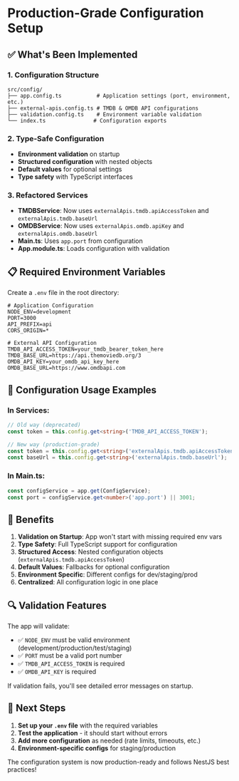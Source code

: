# Production-Grade Configuration Setup

## ✅ What's Been Implemented

### 1. **Configuration Structure**
```
src/config/
├── app.config.ts           # Application settings (port, environment, etc.)
├── external-apis.config.ts # TMDB & OMDB API configurations
├── validation.config.ts    # Environment variable validation
└── index.ts               # Configuration exports
```

### 2. **Type-Safe Configuration**
- **Environment validation** on startup
- **Structured configuration** with nested objects
- **Default values** for optional settings
- **Type safety** with TypeScript interfaces

### 3. **Refactored Services**
- **TMDBService**: Now uses `externalApis.tmdb.apiAccessToken` and `externalApis.tmdb.baseUrl`
- **OMDBService**: Now uses `externalApis.omdb.apiKey` and `externalApis.omdb.baseUrl`
- **Main.ts**: Uses `app.port` from configuration
- **App.module.ts**: Loads configuration with validation

## 📋 Required Environment Variables

Create a `.env` file in the root directory:

```env
# Application Configuration
NODE_ENV=development
PORT=3000
API_PREFIX=api
CORS_ORIGIN=*

# External API Configuration
TMDB_API_ACCESS_TOKEN=your_tmdb_bearer_token_here
TMDB_BASE_URL=https://api.themoviedb.org/3
OMDB_API_KEY=your_omdb_api_key_here
OMDB_BASE_URL=https://www.omdbapi.com
```

## 🔧 Configuration Usage Examples

### In Services:
```typescript
// Old way (deprecated)
const token = this.config.get<string>('TMDB_API_ACCESS_TOKEN');

// New way (production-grade)
const token = this.config.get<string>('externalApis.tmdb.apiAccessToken');
const baseUrl = this.config.get<string>('externalApis.tmdb.baseUrl');
```

### In Main.ts:
```typescript
const configService = app.get(ConfigService);
const port = configService.get<number>('app.port') || 3001;
```

## 🚀 Benefits

1. **Validation on Startup**: App won't start with missing required env vars
2. **Type Safety**: Full TypeScript support for configuration
3. **Structured Access**: Nested configuration objects (`externalApis.tmdb.apiAccessToken`)
4. **Default Values**: Fallbacks for optional configuration
5. **Environment Specific**: Different configs for dev/staging/prod
6. **Centralized**: All configuration logic in one place

## 🔍 Validation Features

The app will validate:
- ✅ `NODE_ENV` must be valid environment (development/production/test/staging)
- ✅ `PORT` must be a valid port number
- ✅ `TMDB_API_ACCESS_TOKEN` is required
- ✅ `OMDB_API_KEY` is required

If validation fails, you'll see detailed error messages on startup.

## 🎯 Next Steps

1. **Set up your `.env` file** with the required variables
2. **Test the application** - it should start without errors
3. **Add more configuration** as needed (rate limits, timeouts, etc.)
4. **Environment-specific configs** for staging/production

The configuration system is now production-ready and follows NestJS best practices!
